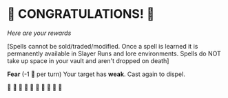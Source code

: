# :sparkler: CONGRATULATIONS! :sparkler: 
*Here are your rewards*

[Spells cannot be sold/traded/modified. Once a spell is learned it is permanently available in Slayer Runs and lore environments. Spells do NOT take up space in your vault and aren't dropped on death]

**Fear** (-1 🔷 per turn) Your target has __weak__. Cast again to dispel.

:sparkler: :sparkler: :sparkler: :sparkler: :sparkler: :sparkler: :sparkler: :sparkler: :sparkler: :sparkler: 
